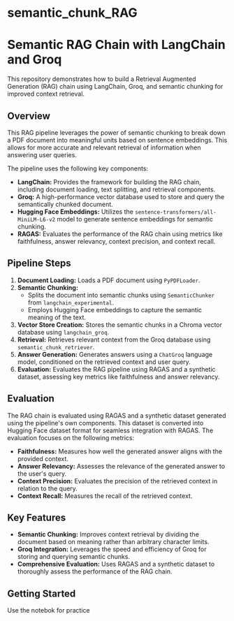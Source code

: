 # semantic_chunk_RAG

# Semantic RAG Chain with LangChain and Groq

This repository demonstrates how to build a Retrieval Augmented Generation (RAG) chain using LangChain, Groq, and semantic chunking for improved context retrieval.

## Overview

This RAG pipeline leverages the power of semantic chunking to break down a PDF document into meaningful units based on sentence embeddings. This allows for more accurate and relevant retrieval of information when answering user queries. 

The pipeline uses the following key components:

* **LangChain:**  Provides the framework for building the RAG chain, including document loading, text splitting, and retrieval components.
* **Groq:**  A high-performance vector database used to store and query the semantically chunked document.
* **Hugging Face Embeddings:**  Utilizes the `sentence-transformers/all-MiniLM-L6-v2` model to generate sentence embeddings for semantic chunking.
* **RAGAS:**  Evaluates the performance of the RAG chain using metrics like faithfulness, answer relevancy, context precision, and context recall.

## Pipeline Steps

1. **Document Loading:** Loads a PDF document using `PyPDFLoader`.
2. **Semantic Chunking:** 
    * Splits the document into semantic chunks using `SemanticChunker` from `langchain_experimental`.
    * Employs Hugging Face embeddings to capture the semantic meaning of the text.
3. **Vector Store Creation:** Stores the semantic chunks in a Chroma vector database using `langchain_groq`.
4. **Retrieval:** Retrieves relevant context from the Groq database using `semantic_chunk_retriever`.
5. **Answer Generation:** Generates answers using a `ChatGroq` language model, conditioned on the retrieved context and user query.
6. **Evaluation:** Evaluates the RAG pipeline using RAGAS and a synthetic dataset, assessing key metrics like faithfulness and answer relevancy.

## Evaluation

The RAG chain is evaluated using RAGAS and a synthetic dataset generated using the pipeline's own components. This dataset is converted into Hugging Face dataset format for seamless integration with RAGAS. The evaluation focuses on the following metrics:

* **Faithfulness:** Measures how well the generated answer aligns with the provided context.
* **Answer Relevancy:**  Assesses the relevance of the generated answer to the user's query.
* **Context Precision:**  Evaluates the precision of the retrieved context in relation to the query.
* **Context Recall:** Measures the recall of the retrieved context.

## Key Features

* **Semantic Chunking:**  Improves context retrieval by dividing the document based on meaning rather than arbitrary character limits.
* **Groq Integration:** Leverages the speed and efficiency of Groq for storing and querying semantic chunks.
* **Comprehensive Evaluation:**  Uses RAGAS and a synthetic dataset to thoroughly assess the performance of the RAG chain.

## Getting Started
Use the notebok for practice
